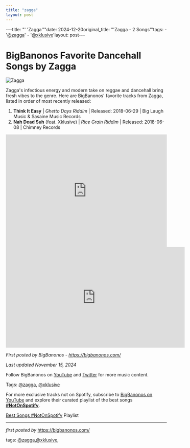 ```yaml
---
title: "zagga"
layout: post
---
```

---title: "' 'Zagga''"date: 2024-12-20original_title: "'Zagga - 2 Songs'"tags:  - '[@zagga](/tags/zagga/)'  - '[@xklusive](/tags/xklusive/)'layout: post---<h1>BigBanonos Favorite Dancehall Songs by Zagga</h1><img src="https://i1.sndcdn.com/artworks-000149397012-2o60wr-t500x500.jpg" alt="Zagga"> <p>Zagga's infectious energy and modern take on reggae and dancehall bring fresh vibes to the genre. Here are BigBanonos' favorite tracks from Zagga, listed in order of most recently released:</p> <ol> <li><strong>Think It Easy</strong> | <em>Ghetto Days Riddim</em> | Released: 2018-06-29 | Big Laugh Music & Sasaine Music Records</li> <li><strong>Nah Dead Suh</strong> (feat. Xklusive) | <em>Rice Grain Riddim</em> | Released: 2018-06-08 | Chimney Records</li></ol> <div> <iframe src="https://open.spotify.com/embed/playlist/29h7N9U38kCmH9EJitDkmh?utm_source=generator" width="100%" height="352" frameborder="0" allowfullscreen="" allow="autoplay; clipboard-write; encrypted-media; fullscreen; picture-in-picture" loading="lazy"></iframe></div><iframe allow="autoplay; encrypted-media" allowfullscreen="" frameborder="0" height="315" src="https://www.youtube.com/embed/xB5tVQpy5Bw" width="560"></iframe><br /><p><em>First posted by BigBanonos - <a href="https://bigbanonos.com/">https://bigbanonos.com/</a></em></p><p><em>Last updated November 15, 2024</em></p><p>Follow BigBanonos on <a href="https://www.youtube.com/[@BigBanonos](/tags/BigBanonos/)">YouTube</a> and <a href="https://x.com/bigbanonos">Twitter</a> for more music content.</p><p>Tags: [@zagga](/tags/zagga/), [@xklusive](/tags/xklusive/)</p><!--Subscribe and Playlist Links--><div>    <p>For more exclusive tracks not on Spotify, subscribe to <a href="https://www.youtube.com/[@BigBanonos](/tags/BigBanonos/)" target="_blank">BigBanonos on YouTube</a> and explore their curated playlist of the best songs <strong>[#NotOnSpotify](/tags/NotOnSpotify/)</strong>.</p>    <p><a href="https://www.youtube.com/playlist?list=PLtuNtuTatqI0kFahUCbtbfenC_ET5O_tr" target="_blank">Best Songs [#NotOnSpotify](/tags/NotOnSpotify/) Playlist<br /></a></p></div><hr /><p><em>first posted by</em> <a href="https://bigbanonos.com/" rel="noopener" target="_new">https://bigbanonos.com/</a></p><p>tags: [@zagga](/tags/zagga/),[@xklusive](/tags/xklusive/),</p>
